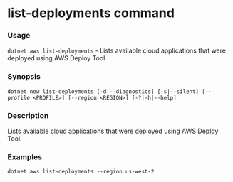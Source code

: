 # list-deployments command

### Usage

`dotnet aws list-deployments` - Lists available cloud applications that were deployed using AWS Deploy Tool

### Synopsis

```
dotnet new list-deployments [-d|--diagnostics] [-s|--silent] [--profile <PROFILE>] [--region <REGION>] [-?|-h|--help]
```

### Description
Lists available cloud applications that were deployed using AWS Deploy Tool.

### Examples

```
dotnet aws list-deployments --region us-west-2
```
